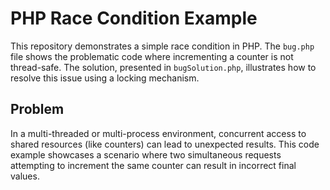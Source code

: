 # PHP Race Condition Example

This repository demonstrates a simple race condition in PHP.  The `bug.php` file shows the problematic code where incrementing a counter is not thread-safe.  The solution, presented in `bugSolution.php`, illustrates how to resolve this issue using a locking mechanism.

## Problem

In a multi-threaded or multi-process environment, concurrent access to shared resources (like counters) can lead to unexpected results.  This code example showcases a scenario where two simultaneous requests attempting to increment the same counter can result in incorrect final values.
